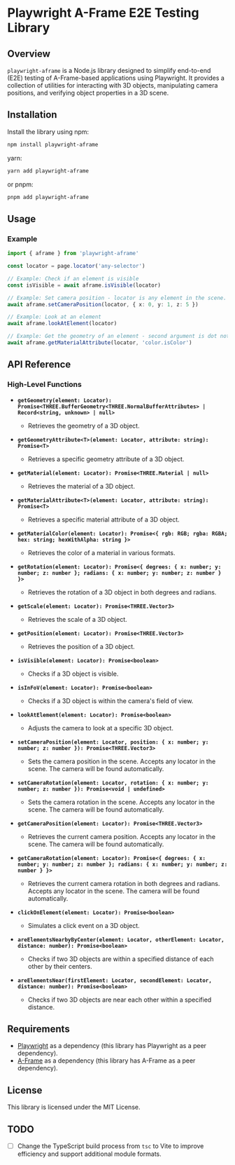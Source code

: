 # Playwright A-Frame E2E Testing Library

## Overview
`playwright-aframe` is a Node.js library designed to simplify end-to-end (E2E) testing of A-Frame-based applications using Playwright. It provides a collection of utilities for interacting with 3D objects, manipulating camera positions, and verifying object properties in a 3D scene.

## Installation
Install the library using npm:

```bash
npm install playwright-aframe
```

yarn:
```bash
yarn add playwright-aframe
```

or pnpm:

```bash
pnpm add playwright-aframe
```

## Usage

### Example
```typescript
import { aframe } from 'playwright-aframe'

const locator = page.locator('any-selector')

// Example: Check if an element is visible
const isVisible = await aframe.isVisible(locator)

// Example: Set camera position - locator is any element in the scene. Camera will be found automatically in the scene
await aframe.setCameraPosition(locator, { x: 0, y: 1, z: 5 })

// Example: Look at an element
await aframe.lookAtElement(locator)

// Example: Get the geometry of an element - second argument is dot notation path
await aframe.getMaterialAttribute(locator, 'color.isColor')
```

## API Reference

### High-Level Functions
- **`getGeometry(element: Locator): Promise<THREE.BufferGeometry<THREE.NormalBufferAttributes> | Record<string, unknown> | null>`**
  - Retrieves the geometry of a 3D object.

- **`getGeometryAttribute<T>(element: Locator, attribute: string): Promise<T>`**
  - Retrieves a specific geometry attribute of a 3D object.

- **`getMaterial(element: Locator): Promise<THREE.Material | null>`**
  - Retrieves the material of a 3D object.

- **`getMaterialAttribute<T>(element: Locator, attribute: string): Promise<T>`**
  - Retrieves a specific material attribute of a 3D object.

- **`getMaterialColor(element: Locator): Promise<{ rgb: RGB; rgba: RGBA; hex: string; hexWithAlpha: string }>`**
  - Retrieves the color of a material in various formats.

- **`getRotation(element: Locator): Promise<{ degrees: { x: number; y: number; z: number }; radians: { x: number; y: number; z: number } }>`**
  - Retrieves the rotation of a 3D object in both degrees and radians.

- **`getScale(element: Locator): Promise<THREE.Vector3>`**
  - Retrieves the scale of a 3D object.

- **`getPosition(element: Locator): Promise<THREE.Vector3>`**
  - Retrieves the position of a 3D object.

- **`isVisible(element: Locator): Promise<boolean>`**
  - Checks if a 3D object is visible.

- **`isInFoV(element: Locator): Promise<boolean>`**
  - Checks if a 3D object is within the camera's field of view.

- **`lookAtElement(element: Locator): Promise<boolean>`**
  - Adjusts the camera to look at a specific 3D object.

- **`setCameraPosition(element: Locator, position: { x: number; y: number; z: number }): Promise<THREE.Vector3>`**
  - Sets the camera position in the scene. Accepts any locator in the scene. The camera will be found automatically.

- **`setCameraRotation(element: Locator, rotation: { x: number; y: number; z: number }): Promise<void | undefined>`**
  - Sets the camera rotation in the scene. Accepts any locator in the scene. The camera will be found automatically.

- **`getCameraPosition(element: Locator): Promise<THREE.Vector3>`**
  - Retrieves the current camera position. Accepts any locator in the scene. The camera will be found automatically.

- **`getCameraRotation(element: Locator): Promise<{ degrees: { x: number; y: number; z: number }; radians: { x: number; y: number; z: number } }>`**
  - Retrieves the current camera rotation in both degrees and radians. Accepts any locator in the scene. The camera will be found automatically.

- **`clickOnElement(element: Locator): Promise<boolean>`**
  - Simulates a click event on a 3D object.

- **`areElementsNearbyByCenter(element: Locator, otherElement: Locator, distance: number): Promise<boolean>`**
  - Checks if two 3D objects are within a specified distance of each other by their centers.

- **`areElementsNear(firstElement: Locator, secondElement: Locator, distance: number): Promise<boolean>`**
  - Checks if two 3D objects are near each other within a specified distance.

## Requirements
- [Playwright](https://playwright.dev/) as a dependency (this library has Playwright as a peer dependency).
- [A-Frame](https://aframe.io/) as a dependency (this library has A-Frame as a peer dependency).

## License
This library is licensed under the MIT License.

## TODO
- [ ] Change the TypeScript build process from `tsc` to Vite to improve efficiency and support additional module formats.
